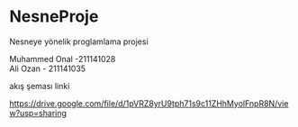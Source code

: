 # NesneProje
Nesneye yönelik proglamlama projesi

Muhammed Onal -211141028 <br>
Ali Ozan - 211141035


akış şeması linki 

https://drive.google.com/file/d/1pVRZ8yrU9tph71s9c11ZHhMyolFnpR8N/view?usp=sharing
